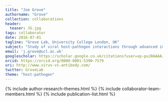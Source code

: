 ```yaml
---
title: "Joe Grove"
authorname: "Grove"
collection: collaborations
header:
  teaser: JG.jpg
tags: collaborator
date: 2016-07-01
tagline: "Grove Lab, University College London, UK"
subject: "Study of viral host-pathogen interactions through advanced imaging"
email: 'j.grove@ucl.ac.uk'
googlescholar: https://scholar.google.co.uk/citations?user=xp-puJ8AAAAJ&hl=en
orcid: https://orcid.org/0000-0001-5390-7579
uri: http://www.virus-vs-antibody.com/
twitter: GroveLab
theme: "host-pathogen"
---
```

<p align= "justify">

{% include author-research-themes.html %}
{% include collaborator-team-members.html %}
{% include publication-list.html %}
